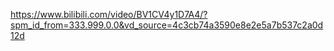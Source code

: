 
<https://www.bilibili.com/video/BV1CV4y1D7A4/?spm_id_from=333.999.0.0&vd_source=4c3cb74a3590e8e2e5a7b537c2a0d12d>